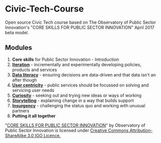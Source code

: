 # Civic-Tech-Course
Open source Civic Tech course based on The Observatory of Public Sector Innovation's "CORE SKILLS FOR PUBLIC SECTOR INNOVATION" April 2017 beta model.

## Modules

1. **Core skills** for Public Sector Innovation - Introduction
1. [**Iteration**](Iteration) - incrementally and experimentally developing policies, products and services
1. [**Data literacy**](Data-literacy) - ensuring decisions are data-driven and that data isn't an after though
1. [**User centricity**](User-centricity) - public services should be focussed on solving and servicing user needs
1. [**Curiosity**](Curiosity) - seeking out and trying new ideas or ways of working
1. [**Storytelling**](Storytelling) - explaining change in a way that builds support
1. [**Insurgency**](Insurgency) - challenging the status quo and working with unusual partners
1. **Putting it all together**


"[CORE SKILLS FOR PUBLIC SECTOR INNOVATION](https://www.oecd.org/media/oecdorg/satellitesites/opsi/contents/files/OECD_OPSI-core_skills_for_public_sector_innovation-201704.pdf)" by Observatory of Public Sector Innovation is licensed under [Creative Commons Attribution-ShareAlike 3.0 IGO Licence.](https://creativecommons.org/licenses/by-sa/3.0/igo/)
